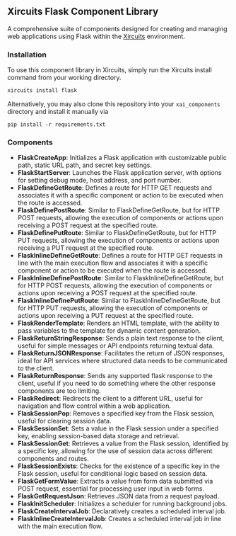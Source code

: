 ## Xircuits Flask Component Library

A comprehensive suite of components designed for creating and managing web applications using Flask within the [Xircuits](https://xircuits.io) environment. 


### Installation

To use this component library in Xircuits, simply run the Xircuits install command from your working directory.

```bash
xircuits install flask
```

Alternatively, you may also clone this repository into your `xai_components` directory and install it manually via
```
pip install -r requirements.txt
```

### Components
- **FlaskCreateApp**: Initializes a Flask application with customizable public path, static URL path, and secret key settings.
- **FlaskStartServer**: Launches the Flask application server, with options for setting debug mode, host address, and port number.
- **FlaskDefineGetRoute**: Defines a route for HTTP GET requests and associates it with a specific component or action to be executed when the route is accessed.
- **FlaskDefinePostRoute**: Similar to FlaskDefineGetRoute, but for HTTP POST requests, allowing the execution of components or actions upon receiving a POST request at the specified route.
- **FlaskDefinePutRoute**: Similar to FlaskDefineGetRoute, but for HTTP PUT requests, allowing the execution of components or actions upon receiving a PUT request at the specified route.
- **FlaskInlineDefineGetRoute**: Defines a route for HTTP GET requests in line with the main execution flow and associates it with a specific component or action to be executed when the route is accessed.
- **FlaskInlineDefinePostRoute**: Similar to FlaskInlineDefineGetRoute, but for HTTP POST requests, allowing the execution of components or actions upon receiving a POST request at the specified route.
- **FlaskInlineDefinePutRoute**: Similar to FlaskInlineDefineGetRoute, but for HTTP PUT requests, allowing the execution of components or actions upon receiving a PUT request at the specified route.
- **FlaskRenderTemplate**: Renders an HTML template, with the ability to pass variables to the template for dynamic content generation.
- **FlaskReturnStringResponse**: Sends a plain text response to the client, useful for simple messages or API endpoints returning textual data.
- **FlaskReturnJSONResponse**: Facilitates the return of JSON responses, ideal for API services where structured data needs to be communicated to the client.
- **FlaskReturnResponse**: Sends any supported flask response to the client, useful if you need to do something where the other response components are too limiting.
- **FlaskRedirect**: Redirects the client to a different URL, useful for navigation and flow control within a web application.
- **FlaskSessionPop**: Removes a specified key from the Flask session, useful for clearing session data.
- **FlaskSessionSet**: Sets a value in the Flask session under a specified key, enabling session-based data storage and retrieval.
- **FlaskSessionGet**: Retrieves a value from the Flask session, identified by a specific key, allowing for the use of session data across different components and routes.
- **FlaskSessionExists**: Checks for the existence of a specific key in the Flask session, useful for conditional logic based on session data.
- **FlaskGetFormValue**: Extracts a value from form data submitted via POST request, essential for processing user input in web forms.
- **FlaskGetRequestJson**: Retrieves JSON data from a request payload.
- **FlaskInitScheduler**: Initializes a scheduler for running background jobs. 
- **FlaskCreateIntervalJob**: Declaratively creates a scheduled interval job.
- **FlaskInlineCreateIntervalJob**: Creates a scheduled interval job in line with the main execution flow.

